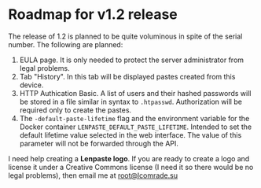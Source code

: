 # Roadmap for v1.2 release
The release of 1.2 is planned to be quite voluminous in spite of the serial number. The following are planned:
1. EULA page. It is only needed to protect the server administrator from legal problems.
2. Tab "History". In this tab will be displayed pastes created from this device.
3. HTTP Authication Basic. A list of users and their hashed passwords will be stored in a file similar in syntax to `.htpasswd`.
Authorization will be required only to create the pastes.
4. The `-default-paste-lifetime` flag and the environment variable for the Docker container `LENPASTE_DEFAULT_PASTE_LIFETIME`.
Intended to set the default lifetime value selected in the web interface.
The value of this parameter will not be forwarded through the API.

I need help creating a **Lenpaste logo**.
If you are ready to create a logo and license it under a Creative Commons license
(I need it so there would be no legal problems), then email me at root@lcomrade.su
